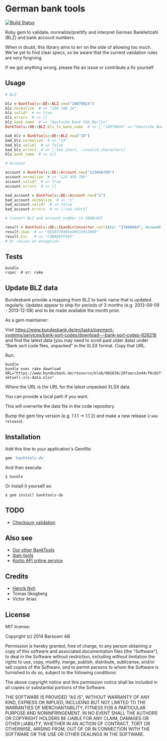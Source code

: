 # German bank tools

[![Build Status](https://secure.travis-ci.org/barsoom/banktools-de.svg)](http://travis-ci.org/barsoom/banktools-de)

Ruby gem to validate, normalize/prettify and interpret German Bankleitzahl (BLZ) and bank account numbers.

When in doubt, this library aims to err on the side of allowing too much. We've yet to find clear specs, so be aware that the current validation rules are *very* forgiving.

If we got anything wrong, please file an issue or contribute a fix yourself.

## Usage

```ruby
# BLZ

blz = BankTools::DE::BLZ.new("10070024")
blz.normalize  # => "100 700 24"
blz.valid?  # => true
blz.errors  # => []
blz.bank_name  # => "Deutsche Bank PGK Berlin"
BankTools::DE::BLZ.blz_to_bank_name  # => { "10070024" => "Deutsche Bank PGK Berlin", … }

bad_blz = BankTools::DE::BLZ.new("1X")
bad_blz.normalize  # => "1X"
bad_blz.valid?  # => false
bad_blz.errors  # => [:too_short, :invalid_characters]
blz.bank_name  # => nil

# Account

account = BankTools::DE::Account.new("123456789")
account.normalize  # => "123 456 789"
account.valid?  # => true
account.errors  # => []

bad_account = BankTools::DE::Account.new("1")
bad_account.normalize  # => "1"
bad_account.valid?  # => false
bad_account.errors  # => [:too_short]

# Convert BLZ and account number to IBAN/BIC

result = BankTools::DE::IbanBicConverter.call(blz: "37040044", account: "532013000")
result.iban  # => "DE89370400440532013000"
result.bic   # => "COBADEFFXXX"
# Or raises an exception.
```

## Tests

    bundle
    rspec  # or: rake


## Update BLZ data

Bundesbank provide a mapping from BLZ to bank name that is updated regularly. Updates appear to ship for periods of 3 months (e.g. 2013-09-09 - 2013-12-08) and to be made available the month prior.

As a gem maintainer:

Visit <https://www.bundesbank.de/en/tasks/payment-systems/services/bank-sort-codes/download---bank-sort-codes-626218> and find the latest data (you may need to scroll past older data) under "Bank sort code files, unpacked" in the XLSX format. Copy that URL.

Run:

    bundle
    bundle exec rake download URL="https://www.bundesbank.de/resource/blob/602630/20faacc2e44cf0c02ff37edb4d8a6ea6/mL/blz-aktuell-xls-data.xlsx"

Where the URL is the URL for the latest unpacked XLSX data.

You can provide a local path if you want.

This will overwrite the data file in the code repository.

Bump the gem tiny version (e.g. 1.1.1 -> 1.1.2) and make a new release (`rake release`).


## Installation

Add this line to your application's Gemfile:

```ruby
gem 'banktools-de'
```

And then execute:

    $ bundle

Or install it yourself as:

    $ gem install banktools-de


## TODO

* [Checksum validation](http://www.bundesbank.de/Navigation/DE/Kerngeschaeftsfelder/Unbarer_Zahlungsverkehr/Pruefzifferberechnung/pruefzifferberechnung.html)


## Also see

- [Our other BankTools](https://github.com/barsoom?q=banktools)
- [iban-tools](https://github.com/iulianu/iban-tools)
- [Konto API online service](https://www.kontoapi.de)


## Credits

* [Henrik Nyh](http://henrik.nyh.se)
* Tomas Skogberg
* Victor Arias

## License

MIT license:

Copyright (c) 2014 Barsoom AB

Permission is hereby granted, free of charge, to any person obtaining
a copy of this software and associated documentation files (the
"Software"), to deal in the Software without restriction, including
without limitation the rights to use, copy, modify, merge, publish,
distribute, sublicense, and/or sell copies of the Software, and to
permit persons to whom the Software is furnished to do so, subject to
the following conditions:

The above copyright notice and this permission notice shall be
included in all copies or substantial portions of the Software.

THE SOFTWARE IS PROVIDED "AS IS", WITHOUT WARRANTY OF ANY KIND,
EXPRESS OR IMPLIED, INCLUDING BUT NOT LIMITED TO THE WARRANTIES OF
MERCHANTABILITY, FITNESS FOR A PARTICULAR PURPOSE AND
NONINFRINGEMENT. IN NO EVENT SHALL THE AUTHORS OR COPYRIGHT HOLDERS BE
LIABLE FOR ANY CLAIM, DAMAGES OR OTHER LIABILITY, WHETHER IN AN ACTION
OF CONTRACT, TORT OR OTHERWISE, ARISING FROM, OUT OF OR IN CONNECTION
WITH THE SOFTWARE OR THE USE OR OTHER DEALINGS IN THE SOFTWARE.
